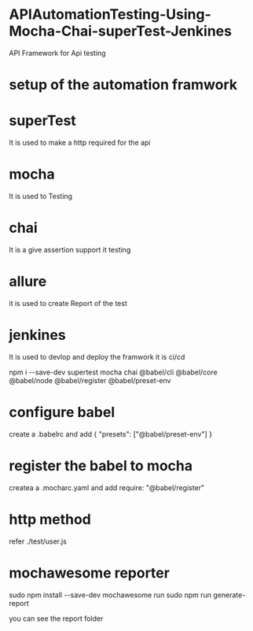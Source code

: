 # APIAutomationTesting-Using-Mocha-Chai-superTest-Jenkines
API Framework for Api testing 

# setup of the automation framwork

 # superTest
  It is used to make a http required for the api

 # mocha
  It is used to Testing 

 # chai
 It is a give assertion support it testing

 # allure 
   it is used to create  Report of the test

 # jenkines
  It is used to devlop and deploy the framwork 
  it is ci/cd
       

npm i --save-dev supertest mocha chai @babel/cli @babel/core @babel/node @babel/register @babel/preset-env


# configure babel 
 create a .babelrc and add 
 {
"presets": ["@babel/preset-env"]
}

# register the babel to mocha
  createa a .mocharc.yaml and add
    require: "@babel/register"
   
 # http method
   refer ./test/user.js  

 # mochawesome reporter 
   sudo npm install --save-dev mochawesome
  run 
  sudo npm run generate-report

you can see the report folder

     
 